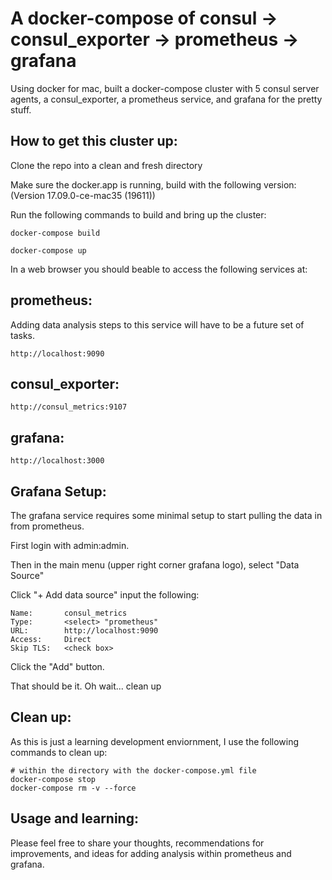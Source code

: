 A docker-compose of consul -> consul_exporter -> prometheus -> grafana 
==========
Using docker for mac, built a docker-compose cluster with 5 consul server agents,
a consul_exporter, a prometheus service, and grafana for the pretty stuff.

How to get this cluster up:
--------------
Clone the repo into a clean and fresh directory

Make sure the docker.app is running, build with the following version:
(Version 17.09.0-ce-mac35 (19611))

Run the following commands to build and bring up the cluster:

    docker-compose build

    docker-compose up


In a web browser you should beable to access the following services at:

prometheus:
--------------
Adding data analysis steps to this service will have to be a future set of tasks.

	http://localhost:9090

consul_exporter:
--------------

	http://consul_metrics:9107

grafana:
--------------

	http://localhost:3000

Grafana Setup:
--------------
The grafana service requires some minimal setup to start pulling the data in from prometheus.

First login with admin:admin.

Then in the main menu (upper right corner grafana logo), select "Data Source"

Click "+ Add data source" input the following:

	Name: 		consul_metrics
	Type: 		<select> "prometheus"
	URL: 		http://localhost:9090
	Access: 	Direct
	Skip TLS:	<check box>

Click the "Add" button.

That should be it.  Oh wait... clean up

Clean up:
--------------
As this is just a learning development enviornment, I use the following commands to clean up:
	
	# within the directory with the docker-compose.yml file
	docker-compose stop
	docker-compose rm -v --force
	

Usage and learning:
--------------
Please feel free to share your thoughts, recommendations for improvements, and ideas
for adding analysis within prometheus and grafana.
